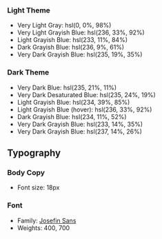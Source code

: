 ### Light Theme

-   Very Light Gray: hsl(0, 0%, 98%)
-   Very Light Grayish Blue: hsl(236, 33%, 92%)
-   Light Grayish Blue: hsl(233, 11%, 84%)
-   Dark Grayish Blue: hsl(236, 9%, 61%)
-   Very Dark Grayish Blue: hsl(235, 19%, 35%)

### Dark Theme

-   Very Dark Blue: hsl(235, 21%, 11%)
-   Very Dark Desaturated Blue: hsl(235, 24%, 19%)
-   Light Grayish Blue: hsl(234, 39%, 85%)
-   Light Grayish Blue (hover): hsl(236, 33%, 92%)
-   Dark Grayish Blue: hsl(234, 11%, 52%)
-   Very Dark Grayish Blue: hsl(233, 14%, 35%)
-   Very Dark Grayish Blue: hsl(237, 14%, 26%)

## Typography

### Body Copy

-   Font size: 18px

### Font

-   Family: [Josefin Sans](https://fonts.google.com/specimen/Josefin+Sans)
-   Weights: 400, 700
